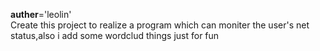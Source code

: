 __auther__='leolin'  
Create this project to realize a program which can moniter the user's net status,also i add some wordclud things just for fun
